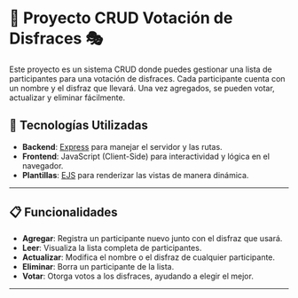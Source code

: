 # 🎃 Proyecto CRUD Votación de Disfraces 🎭

Este proyecto es un sistema CRUD donde puedes gestionar una lista de participantes para una votación de disfraces. Cada participante cuenta con un nombre y el disfraz que llevará. Una vez agregados, se pueden votar, actualizar y eliminar fácilmente.

## 🚀 Tecnologías Utilizadas

- **Backend**: [Express](https://expressjs.com/) para manejar el servidor y las rutas.
- **Frontend**: JavaScript (Client-Side) para interactividad y lógica en el navegador.
- **Plantillas**: [EJS](https://ejs.co/) para renderizar las vistas de manera dinámica.

---

## 📋 Funcionalidades

- **Agregar**: Registra un participante nuevo junto con el disfraz que usará.
- **Leer**: Visualiza la lista completa de participantes.
- **Actualizar**: Modifica el nombre o el disfraz de cualquier participante.
- **Eliminar**: Borra un participante de la lista.
- **Votar**: Otorga votos a los disfraces, ayudando a elegir el mejor.

---
